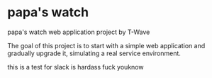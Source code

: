 # papa's watch
papa's watch web application project by T-Wave

The goal of this project is to start with a simple web application and gradually upgrade it, simulating a real service environment.


this is a test for slack is hardass fuck youknow 